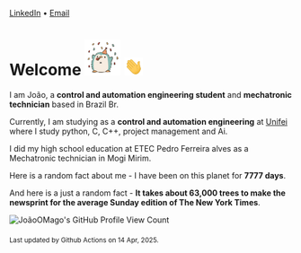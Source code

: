 [LinkedIn](https://www.linkedin.com/in/joão-pedro-gozzoli-b95641301/) &bull;
[Email](joaopedrogozzoli@gmail.com)

# Welcome <img src="happy.gif" height="64px" /> <img src="wave.gif" height="32px" />

I am João, a  **control and automation engineering student** and **mechatronic technician** based in Brazil Br.

Currently, I am studying as a **control and automation engineering** at [Unifei](https://unifei.edu.br) where I study python, C, C++, project management and Ai.

I did my high school education at ETEC Pedro Ferreira alves as a Mechatronic technician in Mogi Mirim.

Here is a random fact about me - I have been on this planet for **7777 days**.

And here is a just a random fact -  **It takes about 63,000 trees to make the newsprint for the average Sunday edition of The New York Times**.

![JoãoOMago's GitHub Profile View Count](https://komarev.com/ghpvc/?username=JoaoOMago)

<sub>Last updated by Github Actions on 14 Apr, 2025.</sub>
